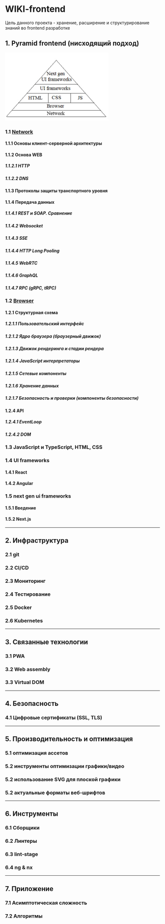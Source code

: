 # WIKI-frontend
Цель данного проекта - хранение, расширение и структурирование знаний во frontend разработке

## 1. Pyramid frontend (нисходящий подход)
![img_1.png](img_1.png)
### 1.1 [Network](pyramid/network/network.md)
#### 1.1.1 Основы клиент-серверной архитектуры
#### 1.1.2 Основа WEB
##### 1.1.2.1 HTTP
##### 1.1.2.2 DNS
#### 1.1.3 Протоколы защиты транспортного уровня
#### 1.1.4 Передача данных
##### 1.1.4.1 REST и SOAP. Сравнение
##### 1.1.4.2 Websocket
##### 1.1.4.3 SSE
##### 1.1.4.4 HTTP Long Pooling
##### 1.1.4.5 WebRTC
##### 1.1.4.6 GraphQL
##### 1.1.4.7 RPC (gRPC, tRPC)

### 1.2 [Browser](pyramid/browser/browser.md)
#### 1.2.1 Структурная схема
##### 1.2.1.1 Пользовательский интерфейс
##### 1.2.1.2 Ядро браузера (браузерный движок)
##### 1.2.1.3 Движок рендеринга и стадии рендера
##### 1.2.1.4 JavaScript интерпретаторы
##### 1.2.1.5 Сетевые компоненты
##### 1.2.1.6 Хранение данных
##### 1.2.1.7 Безопасность и проверки (компоненты безопасности)
#### 1.2.4 API
##### 1.2.4.1 EventLoop
##### 1.2.4.2 DOM

### 1.3 JavaScript и TypeScript, HTML, CSS

### 1.4 UI frameworks
#### 1.4.1 React
#### 1.4.2 Angular

### 1.5 next gen ui frameworks
#### 1.5.1 Введение
#### 1.5.2 Next.js

---

## 2. Инфраструктура
### 2.1 git 
### 2.2 CI/CD 
### 2.3 Мониторинг 
### 2.4 Тестирование 
### 2.5 Docker
### 2.6 Kubernetes

---

## 3. Связанные технологии
### 3.1 PWA
### 3.2 Web assembly
### 3.3 Virtual DOM

--- 

## 4. Безопасность
### 4.1 Цифровые сертификаты (SSL, TLS)

---

## 5. Производительность и оптимизация
### 5.1 оптимизация ассетов
### 5.2 инструменты оптимизации графики/видео
### 5.2 использование SVG для плоской графики
### 5.2 актуальные форматы веб-шрифтов

---

## 6. Инструменты
### 6.1 Сборщики
### 6.2 Линтеры
### 6.3 lint-stage
### 6.4 ng & nx

---

## 7. Приложение
### 7.1 Асимптотическая сложность
### 7.2 Алгоритмы